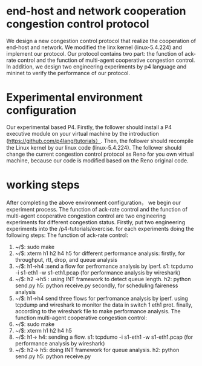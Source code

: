 # end-host and network cooperation congestion control protocol
We design a new congestion control protocol that realize the cooperation of end-host and network. We modified the linx kernel (linux-5.4.224) and implement our protocol. Our protocol contains two part: the function of ack-rate control and the function of multi-agent cooperative congestion control. In addition, we design two engineering experiments by p4 language and mininet to verify the performance of our protocol. 
# Experimental environment configuration
Our experimental based P4. Firstly, the follower should install a P4 executive module on your virtual machine by the introduction (https://github.com/p4lang/tutorials）. 
Then, the follower should recompile the Linux kernel by our linux code (linux-5.4.224).
The follower should change the current congestion control protocol as Reno for you own virtual machine, because our code is modified based on the Reno original code.
# working steps
After completing the above environment configuration， we begin our experiment process. The function of ack-rate control and the function of multi-agent cooperative congestion control are two engineering experiments for different congestion status.
Firstly, put two engineering experiments into the /p4-tutorials/exercise. for each experiments doing the following steps:
The function of ack-rate control: 
1. ~/$: sudo make
2. ~/$: xterm h1 h2 h4 h5
for different performance analysis:
firstly, for throughput, rtt, drop, and queue analysis
3. ~/$: h1->h4 :send a flow for perfromance analysis by iperf. s1: tcpdumo -i s1-eth1 -w s1-eth1.pcap (for performance analysis by wireshark)
4. ~/$: h2 ->h5 : using INT framework to detect queue length.  h2: python send.py  h5: python receive.py
secondly, for scheduling faireness analysis
3. ~/$: h1->h4 send three flows for perfromance analysis by iperf. using tcpdump and wireshark to monitor the data in switch 1 eth1 prot.
finally, according to the wireshark file to make performance analysis.
The function multi-agent cooperative congestion control: 
1. ~/$: sudo make
2. ~/$: xterm h1 h2 h4 h5
3. ~/$: h1-> h4: sending a flow. s1: tcpdumo -i s1-eth1 -w s1-eth1.pcap (for performance analysis by wireshark)
4. ~/$: h2-> h5: doing INT framework for queue analysis. h2: python send.py  h5: python receive.py
